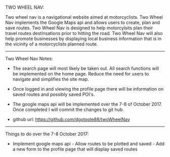 TWO WHEEL NAV:

Two wheel nav is a navigational website aimed at motorcyclists. Two Wheel Nav implements the Google Maps api and allows users to create, plan and save routes. Two Wheel Nav is designed to help motorcylsits plan their travel routes destinsations prior to hitting the road. Two Wheel Nav will also help promote businesses by displaying local business information that is in the vicinity of a motorcyclists planned route.
__________________________________________________________________________________________________________________________________________

Two Wheel Nav Notes:

-	The search page will most likely be taken out. All search functions
	will be implemented on the home page. Reduce the need for users
	to navigate and simplifies the site map.

-	Once logged in and viewing the profile page there will be information on
	saved routes and possibly saved POI's.

-	The google maps api will be implemented over the 7-8 of October 2017. Once
  	completed I will commit the changes to git hub.

-	github url: https://github.com/dgotoole88/twoWheelNav

__________________________________________________________________________________________________________________________________________

Things to do over the 7-8 October 2017:

-	Implement google maps api
		-	Allow routes to be plotted and saved
		-	Add a new form to the profile page that will display saved routes
